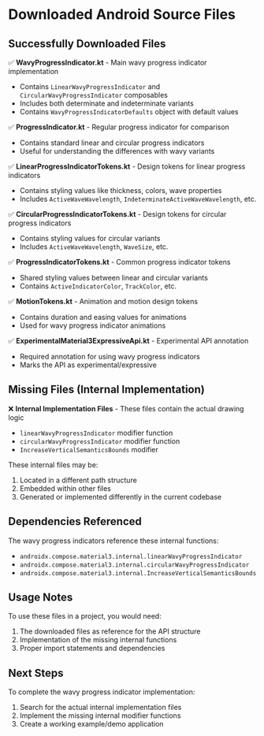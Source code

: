 # Downloaded Android Source Files

## Successfully Downloaded Files

✅ **WavyProgressIndicator.kt** - Main wavy progress indicator implementation
- Contains `LinearWavyProgressIndicator` and `CircularWavyProgressIndicator` composables
- Includes both determinate and indeterminate variants
- Contains `WavyProgressIndicatorDefaults` object with default values

✅ **ProgressIndicator.kt** - Regular progress indicator for comparison
- Contains standard linear and circular progress indicators
- Useful for understanding the differences with wavy variants

✅ **LinearProgressIndicatorTokens.kt** - Design tokens for linear progress indicators
- Contains styling values like thickness, colors, wave properties
- Includes `ActiveWaveWavelength`, `IndeterminateActiveWaveWavelength`, etc.

✅ **CircularProgressIndicatorTokens.kt** - Design tokens for circular progress indicators
- Contains styling values for circular variants
- Includes `ActiveWaveWavelength`, `WaveSize`, etc.

✅ **ProgressIndicatorTokens.kt** - Common progress indicator tokens
- Shared styling values between linear and circular variants
- Contains `ActiveIndicatorColor`, `TrackColor`, etc.

✅ **MotionTokens.kt** - Animation and motion design tokens
- Contains duration and easing values for animations
- Used for wavy progress indicator animations

✅ **ExperimentalMaterial3ExpressiveApi.kt** - Experimental API annotation
- Required annotation for using wavy progress indicators
- Marks the API as experimental/expressive

## Missing Files (Internal Implementation)

❌ **Internal Implementation Files** - These files contain the actual drawing logic
- `linearWavyProgressIndicator` modifier function
- `circularWavyProgressIndicator` modifier function
- `IncreaseVerticalSemanticsBounds` modifier

These internal files may be:
1. Located in a different path structure
2. Embedded within other files
3. Generated or implemented differently in the current codebase

## Dependencies Referenced

The wavy progress indicators reference these internal functions:
- `androidx.compose.material3.internal.linearWavyProgressIndicator`
- `androidx.compose.material3.internal.circularWavyProgressIndicator`
- `androidx.compose.material3.internal.IncreaseVerticalSemanticsBounds`

## Usage Notes

To use these files in a project, you would need:
1. The downloaded files as reference for the API structure
2. Implementation of the missing internal functions
3. Proper import statements and dependencies

## Next Steps

To complete the wavy progress indicator implementation:
1. Search for the actual internal implementation files
2. Implement the missing internal modifier functions
3. Create a working example/demo application
